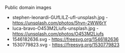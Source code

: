 Public domain images
* stephen-leonardi-GUfLILZ-ufI-unsplash.jpg - https://unsplash.com/photos/5hvn-2WW6rY
* luca-bravo-O453M2Liufs-unsplash.jpg - https://unsplash.com/photos/O453M2Liufs
* 1546182636.svg - https://freesvg.org/1546182636
* 1530779823.svg - https://freesvg.org/1530779823